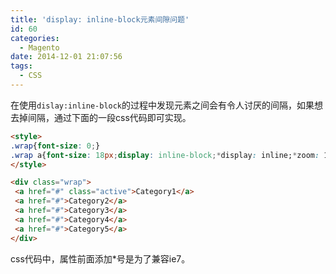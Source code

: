 ```yaml
---
title: 'display: inline-block元素间隙问题'
id: 60
categories:
  - Magento
date: 2014-12-01 21:07:56
tags:
  - CSS
---
```


在使用`dislay:inline-block`的过程中发现元素之间会有令人讨厌的间隔，如果想去掉间隔，通过下面的一段css代码即可实现。

```html
<style>
.wrap{font-size: 0;}
.wrap a{font-size: 18px;display: inline-block;*display: inline;*zoom: 1;}
</style>

<div class="wrap">
 <a href="#" class="active">Category1</a>
 <a href="#">Category2</a>
 <a href="#">Category3</a>
 <a href="#">Category4</a>
 <a href="#">Category5</a>
</div>
```

css代码中，属性前面添加*号是为了兼容ie7。
